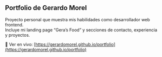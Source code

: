 ## Portfolio de Gerardo Morel
Proyecto personal que muestra mis habilidades como desarrollador web frontend.  
Incluye mi landing page “Gera’s Food” y secciones de contacto, experiencia y proyectos.

🔗 Ver en vivo: [https://gerardomorel.github.io/portfolio](https://gerardomorel.github.io/portfolio)
